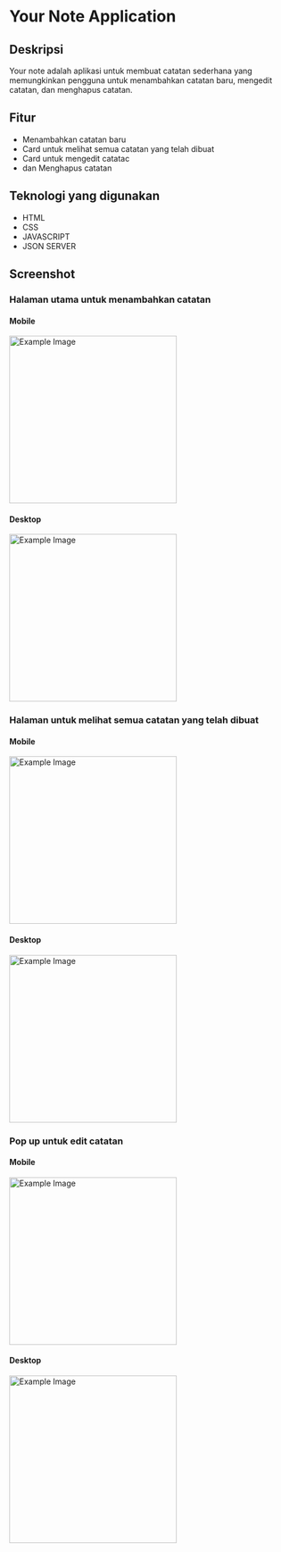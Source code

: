 # Your Note Application

## Deskripsi
Your note adalah aplikasi untuk membuat catatan sederhana yang memungkinkan pengguna untuk menambahkan catatan baru, mengedit catatan, dan menghapus catatan.

## Fitur
- Menambahkan catatan baru
- Card untuk melihat semua catatan yang telah dibuat
- Card untuk mengedit catatac
- dan Menghapus catatan

## Teknologi yang digunakan
- HTML
- CSS
- JAVASCRIPT
- JSON SERVER

## Screenshot
### Halaman utama untuk menambahkan catatan
#### Mobile
<img src="https://github.com/user-attachments/assets/ee661cb0-16c5-40b7-bac0-3166c8f438d1" alt="Example Image" width="300">

#### Desktop
<img src="https://github.com/user-attachments/assets/480aa8f1-ddaa-499e-bea8-710c4b9f4a27" alt="Example Image" width="300">

### Halaman untuk melihat semua catatan yang telah dibuat
#### Mobile
<img src="https://github.com/user-attachments/assets/f994e1e3-d6d3-46c9-be76-3d8f5c767cfc" alt="Example Image" width="300">

#### Desktop
<img src="https://github.com/user-attachments/assets/96273da1-9050-442a-8166-b3a183fdca72" alt="Example Image" width="300">

### Pop up untuk edit catatan
#### Mobile
<img src="https://github.com/user-attachments/assets/97049304-9998-47a0-b0bd-2184feb873d2" alt="Example Image" width="300">

#### Desktop
<img src="https://github.com/user-attachments/assets/501ce344-4bfe-4569-9921-6e12b130f447" alt="Example Image" width="300">
